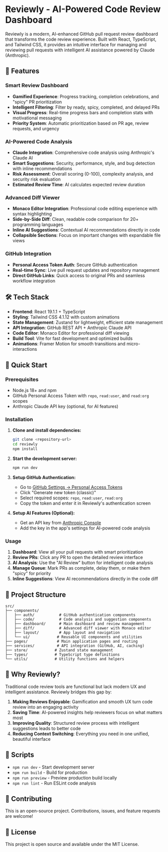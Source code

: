 # Reviewly - AI-Powered Code Review Dashboard

Reviewly is a modern, AI-enhanced GitHub pull request review dashboard that transforms the code review experience. Built with React, TypeScript, and Tailwind CSS, it provides an intuitive interface for managing and reviewing pull requests with intelligent AI assistance powered by Claude (Anthropic).

## 🚀 Features

### Smart Review Dashboard
- **Gamified Experience**: Progress tracking, completion celebrations, and "spicy" PR prioritization
- **Intelligent Filtering**: Filter by ready, spicy, completed, and delayed PRs
- **Visual Progress**: Real-time progress bars and completion stats with motivational messaging
- **Priority System**: Automatic prioritization based on PR age, review requests, and urgency

### AI-Powered Code Analysis
- **Claude Integration**: Comprehensive code analysis using Anthropic's Claude AI
- **Smart Suggestions**: Security, performance, style, and bug detection with inline recommendations
- **Risk Assessment**: Overall scoring (0-100), complexity analysis, and security risk evaluation
- **Estimated Review Time**: AI calculates expected review duration

### Advanced Diff Viewer
- **Monaco Editor Integration**: Professional code editing experience with syntax highlighting
- **Side-by-Side Diff**: Clean, readable code comparison for 20+ programming languages
- **Inline AI Suggestions**: Contextual AI recommendations directly in code
- **Collapsible Sections**: Focus on important changes with expandable file views

### GitHub Integration
- **Personal Access Token Auth**: Secure GitHub authentication
- **Real-time Sync**: Live pull request updates and repository management
- **Direct GitHub Links**: Quick access to original PRs and seamless workflow integration

## 🛠 Tech Stack

- **Frontend**: React 19.1.1 + TypeScript
- **Styling**: Tailwind CSS 4.1.12 with custom animations
- **State Management**: Zustand for lightweight, efficient state management
- **API Integration**: GitHub REST API + Anthropic Claude API
- **Code Editor**: Monaco Editor for professional diff viewing
- **Build Tool**: Vite for fast development and optimized builds
- **Animations**: Framer Motion for smooth transitions and micro-interactions

## 🚀 Quick Start

### Prerequisites
- Node.js 18+ and npm
- GitHub Personal Access Token with `repo`, `read:user`, and `read:org` scopes
- Anthropic Claude API key (optional, for AI features)

### Installation

1. **Clone and install dependencies:**
   ```bash
   git clone <repository-url>
   cd reviewly
   npm install
   ```

2. **Start the development server:**
   ```bash
   npm run dev
   ```

3. **Setup GitHub Authentication:**
   - Go to [GitHub Settings → Personal Access Tokens](https://github.com/settings/tokens)
   - Click "Generate new token (classic)"
   - Select required scopes: `repo`, `read:user`, `read:org`
   - Copy the token and enter it in Reviewly's authentication screen

4. **Setup AI Features (Optional):**
   - Get an API key from [Anthropic Console](https://console.anthropic.com)
   - Add the key in the app's settings for AI-powered code analysis

### Usage

1. **Dashboard**: View all your pull requests with smart prioritization
2. **Review PRs**: Click any PR to open the detailed review interface
3. **AI Analysis**: Use the "AI Review" button for intelligent code analysis
4. **Manage Queue**: Mark PRs as complete, delay them, or make them "spicy" for priority
5. **Inline Suggestions**: View AI recommendations directly in the code diff

## 📁 Project Structure

```
src/
├── components/
│   ├── auth/           # GitHub authentication components
│   ├── code/           # Code analysis and suggestion components
│   ├── dashboard/      # Main dashboard and review management
│   ├── diff/           # Advanced diff viewer with Monaco editor
│   ├── layout/         # App layout and navigation
│   └── ui/            # Reusable UI components and utilities
├── pages/             # Main application pages and routing
├── services/          # API integration (GitHub, AI, caching)
├── store/            # Zustand state management
├── types/            # TypeScript type definitions
└── utils/            # Utility functions and helpers
```

## 🎯 Why Reviewly?

Traditional code review tools are functional but lack modern UX and intelligent assistance. Reviewly bridges this gap by:

1. **Making Reviews Enjoyable**: Gamification and smooth UX turn code review into an engaging activity
2. **Saving Time**: AI-powered insights help reviewers focus on what matters most
3. **Improving Quality**: Structured review process with intelligent suggestions leads to better code
4. **Reducing Context Switching**: Everything you need in one unified, beautiful interface

## 📝 Scripts

- `npm run dev` - Start development server
- `npm run build` - Build for production
- `npm run preview` - Preview production build locally
- `npm run lint` - Run ESLint code analysis

## 🤝 Contributing

This is an open-source project. Contributions, issues, and feature requests are welcome!

## 📄 License

This project is open source and available under the MIT License.

